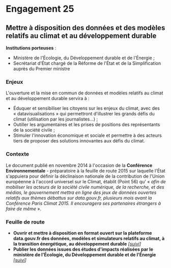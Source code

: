 # Engagement 25

## Mettre à disposition des données et des modèles relatifs au climat et au développement durable

**Institutions porteuses** :
- Ministère de l'Écologie, du Développement durable et de l'Énergie ;
- Secrétariat d'État chargé de la Réforme de l'État et de la Simplification auprès du Premier ministre

### Enjeux

L'ouverture et la mise en commun de données et modèles relatifs au climat et au développement durable servira à :

- Éduquer  et  sensibiliser  les  citoyens  sur  les  enjeux  du  climat,  avec  des « datavisualisations » qui permettront d'illustrer les grands défis du climat (utilisation par les journalistes…) ;
- Outiller les argumentaires et les prises de positions des représentants de la société civile ;
- Stimuler l'innovation économique et sociale et permettre à des acteurs tiers de proposer des solutions innovantes aux défis du climat.

### Contexte

Le document publié en novembre 2014 à l'occasion de la **Conférence Environnementale** - préparatoire à la feuille de route 2015 sur laquelle l'État s'appuiera pour définir la déclinaison nationale de la contribution de l'Union européenne à l'accord universel sur le Climat, établit (Point 56) qu' « _afin de mobiliser les acteurs de la société civile numérique, de la recherche, et des médias, le gouvernement mettra en ligne des jeux de données ouvertes relatifs aux thèmes débattus sur data.gouv.fr, plusieurs mois avant la Conférence Paris Climat 2015. Il encouragera ses partenaires étrangers à faire de même_ ».

### Feuille de route

- **Ouvrir et mettre à disposition en format ouvert sur la plateforme data.gouv.fr des données, modèles et simulateurs relatifs au climat, à la transition énergétique, au développement durable**
  _[[suivi](https://git.framasoft.org/etalab/suivi/issues/197)]_
- **Publier les données issues des études d'impacts réalisées par le ministère de l'Écologie, du Développement durable et de l'Énergie**
  _[[suivi](https://git.framasoft.org/etalab/suivi/issues/198)]_
